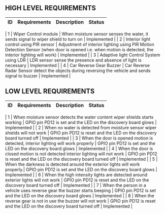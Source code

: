 ## HIGH LEVEL REQUIREMENTS
|**ID**|**Requirements**|**Description**|**Status**|
| :- | :- | :- | :- |

| 1 | Wiper Control module | When moisture sensor senses the water, it sends signal to wiper shield to turn on | Implemented |
| 2 | Interior light control using PIR sensor | Adjustment of interior lighting using PIR Motion Detection Sensor (when door is opened i.e. when motion is detected, the interior lighting will work) | Implemented |
| 3 | Adaptive light Control System using LDR | LDR sensor sense the presence and absence of light is necessary | Implemented |
| 4 | Car Reverse Gear Buzzer | Car Reverse Radar Sensor detect the objects during reversing the vehicle and sends signal to buzzer | Implemented |


## LOW LEVEL REQUIREMENTS
|**ID**|**Requirements**|**Description**|**Status**|
| :- | :- | :- | :- |

| 1 | When moisture sensor detects the water content wiper shields starts working | GPIO pin PD12 is set and the LED on the discovery board glows | Implemented |
| 2 | When no water is detected from moisture sensor wiper shields will not work | GPIO pin PD12 is reset and the LED on the discovery board turned off | Implemented |
| 3 | When the door is opened motion is detected, interior lighting will work properly | GPIO pin PD12 is set and the LED on the discovery board glows | Implemented |
| 4 | When the door is closed motion is not detected interior lighting will not work | GPIO pin PD12 is reset and the LED on the discovery board turned off | Implemented |
| 5 | When the darkness is detected around the exterior lights will work properly.| GPIO pin PD12 is set and the LED on the discovery board glows | Implemented |
| 6 | When the high intensity lights are detected around exterior lights will not work | GPIO pin PD12 is reset and the LED on the discovery board turned off | Implemented |
| 7 | When the person in a vehicle uses reverse gear the buzzer starts beeping | GPIO pin PD12 is set and the LED on the discovery board glows | Implemented |
| 8 | When the reverse gear is not in use the buzzer will not work | GPIO pin PD12 is reset and the LED on the discovery board turned off | Implemented |
